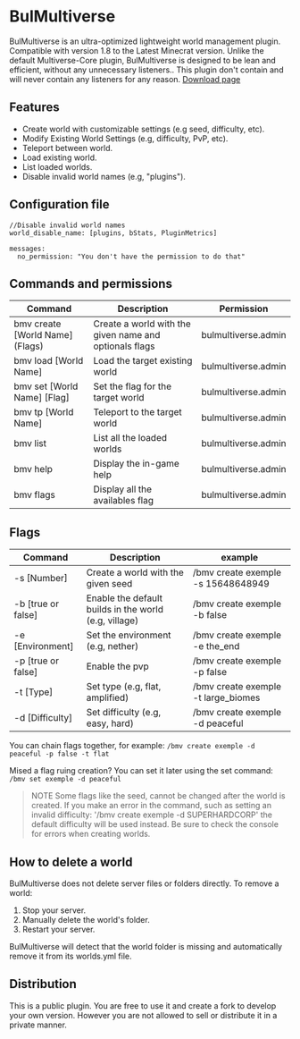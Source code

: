 # BulMultiverse

BulMultiverse is an ultra-optimized lightweight world management plugin. Compatible with version 1.8 to the Latest Minecrat version. Unlike the default Multiverse-Core plugin, BulMultiverse is designed to be lean and efficient, without any unnecessary listeners.. This plugin don't contain and will never contain any listeners for any reason.
[Download page](https://www.spigotmc.org/resources/118884/ "Click to download")
## Features
- Create world with customizable settings (e.g seed, difficulty, etc).
- Modify Existing World Settings (e.g, difficulty, PvP, etc).
- Teleport between world.
- Load existing world.
- List loaded worlds.
- Disable invalid world names (e.g, "plugins").

## Configuration file
```
//Disable invalid world names
world_disable_name: [plugins, bStats, PluginMetrics]

messages:   
  no_permission: "You don't have the permission to do that"
```
## Commands and permissions

| Command                         | Description                                                         | Permission |
|---------------------------------|---------------------------------------------------------------------| ------|
| bmv create [World Name] (Flags) | Create a world with the given name and optionals flags | bulmultiverse.admin
| bmv load [World Name]           | Load the target existing world | bulmultiverse.admin
| bmv set [World Name] [Flag]     | Set the flag for the target world | bulmultiverse.admin
| bmv tp [World Name]             | Teleport to the target world | bulmultiverse.admin
| bmv list                        | List all the loaded worlds | bulmultiverse.admin
| bmv help                        | Display the in-game help | bulmultiverse.admin
| bmv flags                       | Display all the availables flag | bulmultiverse.admin

## Flags

| Command        | Description                                                         | example
|----------------|---------------------------------------------------------------------|------|
| -s [Number] | Create a world with the given seed | /bmv create exemple -s 15648648949 |
| -b [true or false] | Enable the default builds in the world (e.g, village) | /bmv create exemple -b false |
| -e [Environment] | Set the environment (e.g, nether) | /bmv create exemple -e the_end |
| -p [true or false] | Enable the pvp | /bmv create exemple -p false |
| -t [Type] | Set type (e.g, flat, amplified) | /bmv create exemple -t large_biomes |
| -d [Difficulty] | Set difficulty (e.g, easy, hard) | /bmv create exemple -d peaceful |

You can chain flags together, for example:
`/bmv create exemple -d peaceful -p false -t flat`

Mised a flag ruing creation? You can set it later using the set command:
`/bmv set exemple -d peaceful`
> NOTE
> Some flags like the seed, cannot be changed after the world is created. If you make an error in the command, such as setting an invalid difficulty:
'/bmv create exemple -d SUPERHARDCORP'
the default difficulty will be used instead. Be sure to check the console for errors when creating worlds.

## How to delete a world

BulMultiverse does not delete server files or folders directly. To remove a world:
1. Stop your server.
2. Manually delete the world's folder.
3. Restart your server.

BulMultiverse will detect that the world folder is missing and automatically remove it from its worlds.yml file.

## Distribution

This is a public plugin. You are free to use it and create a fork to develop your own version. However you are not allowed to sell or distribute it in a private manner.